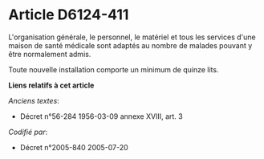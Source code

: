 # Article D6124-411

L'organisation générale, le personnel, le matériel et tous les services d'une maison de santé médicale sont adaptés au nombre
de malades pouvant y être normalement admis.

Toute nouvelle installation comporte un minimum de quinze lits.

**Liens relatifs à cet article**

_Anciens textes_:

  - Décret n°56-284 1956-03-09 annexe XVIII, art. 3

_Codifié par_:

  - Décret n°2005-840 2005-07-20
